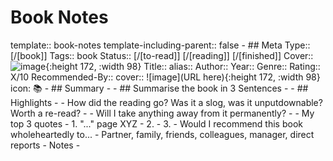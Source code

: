 # Book Notes
template:: book-notes
template-including-parent:: false
	- ## Meta
	  Type:: [/[book]]
	  Tags:: book
	  Status:: [/[to-read]] [/[reading]] [/[finished]] 
	  Cover:: ![image](){:height 172, :width 98}
	  Title:: 
	  alias:: 
	  Author:: 
	  Year:: 
	  Genre::
	  Rating:: X/10
	  Recommended-By::
	  cover:: ![image](URL here){:height 172, :width 98}
	  icon: 📚
	- ## Summary
		-
	- ## Summarise the book in 3 Sentences
		-
	- ## Highlights
		-
	- How did the reading go? Was it a slog, was it unputdownable? Worth a re-read?
		-
	- Will I take anything away from it permanently?
		-
	- My top 3 quotes
		- 1. "..." page XYZ
		- 2.
		- 3.
	- Would I recommend this book wholeheartedly to...
		- Partner, family, friends, colleagues, manager, direct reports
	- Notes
		-